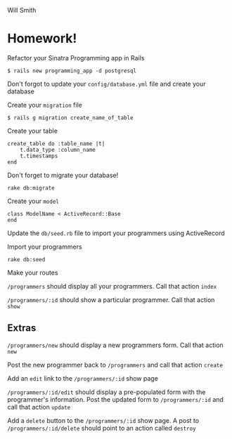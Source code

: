 Will Smith

# Homework!

Refactor your Sinatra Programming app in Rails

```
$ rails new programming_app -d postgresql
```

Don't forgot to update your `config/database.yml` file and create your database

Create your `migration` file

```
$ rails g migration create_name_of_table
```


Create your table

```
create_table do :table_name |t|
    t.data_type :column_name
    t.timestamps
end
```

Don't forget to migrate your database!

```
rake db:migrate
```

Create your `model`

```
class ModelName < ActiveRecord::Base
end
```

Update the `db/seed.rb` file to import your programmers using ActiveRecord

Import your programmers

```
rake db:seed
```

Make your routes

`/programmers` should display all your programmers. Call that action `index`

`/programmers/:id` should show a particular programmer.  Call that action `show`

## Extras

`/programmers/new` should display a new programmers form. Call that action `new`

Post the new programmer back to `/programmers` and call that action `create`

Add an `edit` link to the `/programmers/:id` show page

`/programmers/:id/edit` should display a pre-populated form with the programmer's information.
Post the updated form to `/programmers/:id` and call that action `update`

Add a `delete` button to the `/programmers/:id` show page.  A post to `/programmers/:id/delete` should point to an action called `destroy`
